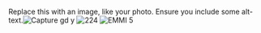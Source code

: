 Replace this with an image, like your photo. Ensure you include some alt-text.![Capture gd y](https://user-images.githubusercontent.com/94558746/144297045-89abc24d-8ede-4bfa-8df5-7d14760408d0.PNG)
![224](https://user-images.githubusercontent.com/94558746/144297063-9ba0049f-7a1d-471f-96b7-d748e0747ca0.jpg)
![EMMI 5](https://user-images.githubusercontent.com/94558746/144297084-fb984d22-11fb-404d-9441-987c5434aa72.png)
